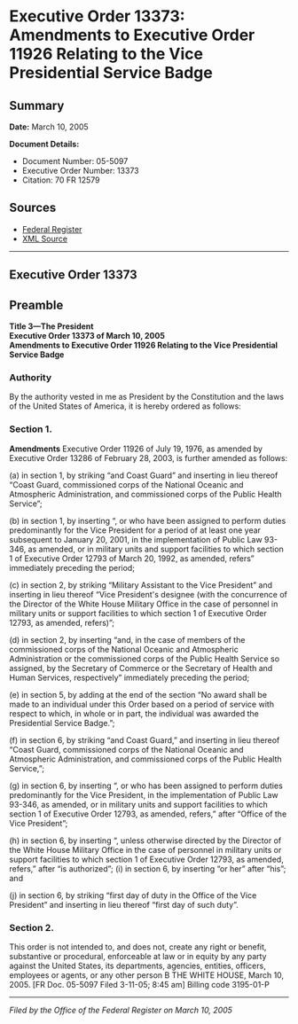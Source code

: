 # Executive Order 13373: Amendments to Executive Order 11926 Relating to the Vice Presidential Service Badge

## Summary

**Date:** March 10, 2005

**Document Details:**
- Document Number: 05-5097
- Executive Order Number: 13373
- Citation: 70 FR 12579

## Sources
- [Federal Register](https://www.federalregister.gov/documents/2005/03/14/05-5097/amendments-to-executive-order-11926-relating-to-the-vice-presidential-service-badge)
- [XML Source](https://www.federalregister.gov/documents/full_text/xml/2005/03/14/05-5097.xml)

---

## Executive Order 13373

## Preamble

**Title 3—The President**  
**Executive Order 13373 of March 10, 2005**  
**Amendments to Executive Order 11926  Relating to the Vice Presidential Service Badge**

### Authority

By the authority vested in me as President by the Constitution and the laws of the United States of America, it is hereby ordered as follows:
### Section 1.

**Amendments**
 Executive Order 11926 of July 19, 1976, as amended by Executive Order 13286 of February 28, 2003, is further amended as follows:

(a) in section 1, by striking “and Coast Guard” and inserting in lieu thereof “Coast Guard, commissioned corps of the National Oceanic and Atmospheric Administration, and commissioned corps of the Public Health Service”;

(b) in section 1, by inserting “, or who have been assigned to perform duties predominantly for the Vice President for a period of at least one year subsequent to January 20, 2001, in the implementation of Public Law 93-346, as amended, or in military units and support facilities to which section 1 of Executive Order 12793 of March 20, 1992, as amended, refers” immediately preceding the period;

(c) in section 2, by striking “Military Assistant to the Vice President” and inserting in lieu thereof “Vice President's designee (with the concurrence of the Director of the White House Military Office in the case of personnel in military units or support facilities to which section 1 of Executive Order 12793, as amended, refers)”;

(d) in section 2, by inserting “and, in the case of members of the commissioned corps of the National Oceanic and Atmospheric Administration or the commissioned corps of the Public Health Service so assigned, by the Secretary of Commerce or the Secretary of Health and Human Services, respectively” immediately preceding the period;

(e) in section 5, by adding at the end of the section “No award shall be made to an individual under this Order based on a period of service with respect to which, in whole or in part, the individual was awarded the Presidential Service Badge.”;

(f) in section 6, by striking “and Coast Guard,” and inserting in lieu thereof “Coast Guard, commissioned corps of the National Oceanic and Atmospheric Administration, and commissioned corps of the Public Health Service,”;

(g) in section 6, by inserting “, or who has been assigned to perform duties predominantly for the Vice President, in the implementation of Public Law 93-346, as amended, or in military units and support facilities to which section 1 of Executive Order 12793, as amended, refers,” after “Office of the Vice President”;

(h) in section 6, by inserting “, unless otherwise directed by the Director of the White House Military Office in the case of personnel in military units or support facilities to which section 1 of Executive Order 12793, as amended, refers,” after “is authorized”;
    (i) in section 6, by inserting “or her” after “his”; and

(j) in section 6, by striking “first day of duty in the Office of the Vice President” and inserting in lieu thereof “first day of such duty”.
### Section 2.

This order is not intended to, and does not, create any right or benefit, substantive or procedural, enforceable at law or in equity by any party against the United States, its departments, agencies, entities, officers, employees or agents, or any other person
B
THE WHITE HOUSE,
March 10, 2005.
[FR Doc. 05-5097
Filed 3-11-05; 8:45 am]
Billing code 3195-01-P

---

*Filed by the Office of the Federal Register on March 10, 2005*
